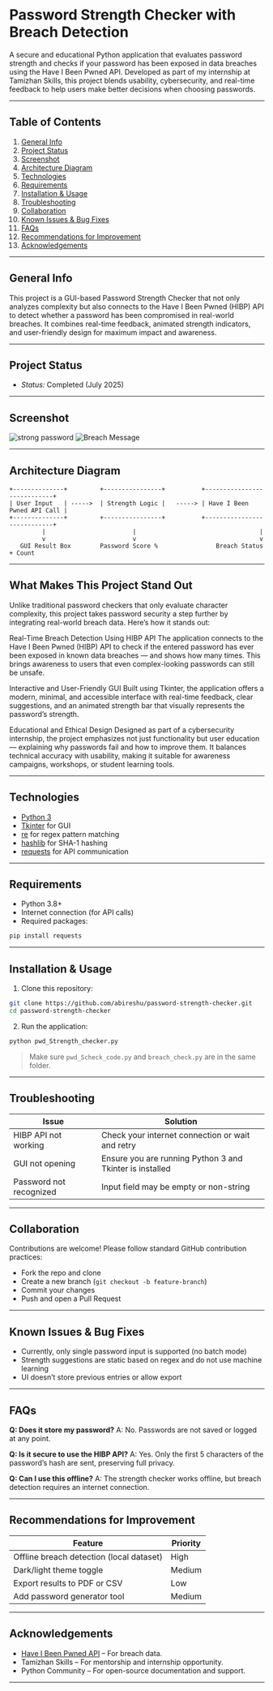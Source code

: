 
# Password Strength Checker with Breach Detection

A secure and educational Python application that evaluates password strength and checks if your password has been exposed in data breaches using the Have I Been Pwned API. Developed as part of my internship at Tamizhan Skills, this project blends usability, cybersecurity, and real-time feedback to help users make better decisions when choosing passwords.

---

## Table of Contents

1. [General Info](#general-info)
2. [Project Status](#project-status)
3. [Screenshot](#screenshot)
4. [Architecture Diagram](#architecture-diagram)
5. [Technologies](#technologies)
6. [Requirements](#requirements)
7. [Installation & Usage](#installation--usage)
8. [Troubleshooting](#troubleshooting)
9. [Collaboration](#collaboration)
10. [Known Issues & Bug Fixes](#known-issues--bug-fixes)
11. [FAQs](#faqs)
12. [Recommendations for Improvement](#recommendations-for-improvement)
13. [Acknowledgements](#acknowledgements)

---

## General Info

This project is a GUI-based Password Strength Checker that not only analyzes complexity but also connects to the Have I Been Pwned (HIBP) API to detect whether a password has been compromised in real-world breaches. It combines real-time feedback, animated strength indicators, and user-friendly design for maximum impact and awareness.

---

## Project Status

* *Status:* Completed (July 2025)

---

## Screenshot

![strong password](Screenshot1.png)
![Breach Message](Screenshot2.png)

---

## Architecture Diagram

```text
+--------------+         +----------------+          +----------------------------+
| User Input   | ----->  | Strength Logic |   -----> | Have I Been Pwned API Call |
+--------------+         +----------------+          +----------------------------+
         |                        |                                  |
         v                        v                                  v
   GUI Result Box        Password Score %                Breach Status + Count
```

---
## What Makes This Project Stand Out
Unlike traditional password checkers that only evaluate character complexity, this project takes password security a step further by integrating real-world breach data. Here’s how it stands out:

Real-Time Breach Detection Using HIBP API
The application connects to the Have I Been Pwned (HIBP) API to check if the entered password has ever been exposed in known data breaches — and shows how many times. This brings awareness to users that even complex-looking passwords can still be unsafe.

Interactive and User-Friendly GUI
Built using Tkinter, the application offers a modern, minimal, and accessible interface with real-time feedback, clear suggestions, and an animated strength bar that visually represents the password’s strength.

Educational and Ethical Design
Designed as part of a cybersecurity internship, the project emphasizes not just functionality but user education — explaining why passwords fail and how to improve them. It balances technical accuracy with usability, making it suitable for awareness campaigns, workshops, or student learning tools.

---

## Technologies

* [Python 3](https://www.python.org/)
* [Tkinter](https://docs.python.org/3/library/tkinter.html) for GUI
* [re](https://docs.python.org/3/library/re.html) for regex pattern matching
* [hashlib](https://docs.python.org/3/library/hashlib.html) for SHA-1 hashing
* [requests](https://docs.python-requests.org/) for API communication

---

## Requirements

* Python 3.8+
* Internet connection (for API calls)
* Required packages:

```bash
pip install requests
```

---

## Installation & Usage

1. Clone this repository:

```bash
git clone https://github.com/abireshu/password-strength-checker.git
cd password-strength-checker
```

2. Run the application:

```bash
python pwd_Strength_checker.py
```

> Make sure `pwd_Scheck_code.py` and `breach_check.py` are in the same folder.

---

## Troubleshooting

| Issue                   | Solution                                                 |
| ----------------------- | -------------------------------------------------------- |
| HIBP API not working    | Check your internet connection or wait and retry         |
| GUI not opening         | Ensure you are running Python 3 and Tkinter is installed |
| Password not recognized | Input field may be empty or non-string                   |

---

## Collaboration

Contributions are welcome! Please follow standard GitHub contribution practices:

* Fork the repo and clone
* Create a new branch (`git checkout -b feature-branch`)
* Commit your changes
* Push and open a Pull Request

---

## Known Issues & Bug Fixes

* Currently, only single password input is supported (no batch mode)
* Strength suggestions are static based on regex and do not use machine learning
* UI doesn’t store previous entries or allow export

---

## FAQs

**Q: Does it store my password?**
A: No. Passwords are not saved or logged at any point.

**Q: Is it secure to use the HIBP API?**
A: Yes. Only the first 5 characters of the password’s hash are sent, preserving full privacy.

**Q: Can I use this offline?**
A: The strength checker works offline, but breach detection requires an internet connection.

---

## Recommendations for Improvement

| Feature                                  | Priority |
| ---------------------------------------- | -------- |
| Offline breach detection (local dataset) | High     |
| Dark/light theme toggle                  | Medium   |
| Export results to PDF or CSV             | Low      |
| Add password generator tool              | Medium   |

---

## Acknowledgements

* [Have I Been Pwned API](https://haveibeenpwned.com/API/v3) – For breach data.
* Tamizhan Skills – For mentorship and internship opportunity.
* Python Community – For open-source documentation and support.

---

